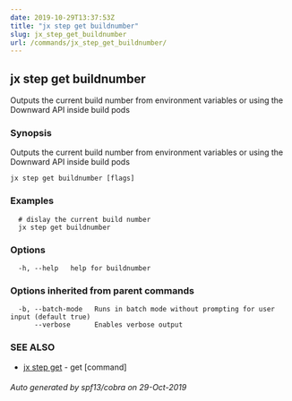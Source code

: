 ```yaml
---
date: 2019-10-29T13:37:53Z
title: "jx step get buildnumber"
slug: jx_step_get_buildnumber
url: /commands/jx_step_get_buildnumber/
---
```

## jx step get buildnumber

Outputs the current build number from environment variables or using the Downward API inside build pods

### Synopsis

Outputs the current build number from environment variables or using the Downward API inside build pods

```
jx step get buildnumber [flags]
```

### Examples

```
  # dislay the current build number
  jx step get buildnumber
```

### Options

```
  -h, --help   help for buildnumber
```

### Options inherited from parent commands

```
  -b, --batch-mode   Runs in batch mode without prompting for user input (default true)
      --verbose      Enables verbose output
```

### SEE ALSO

* [jx step get](/commands/jx_step_get/)	 - get [command]

###### Auto generated by spf13/cobra on 29-Oct-2019
